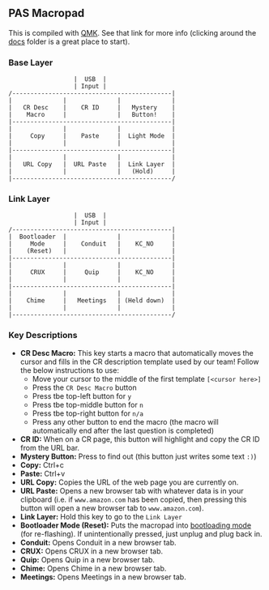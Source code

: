 ## PAS Macropad

This is compiled with [QMK](https://github.com/qmk/qmk_firmware). See that link
for more info (clicking around the
[docs](https://github.com/qmk/qmk_firmware/tree/master/docs)
folder is a great place to start).

### Base Layer

```
                  |  USB  |
                  | Input |
/--------------------------------------------|
|              |              |              |
|   CR Desc    |    CR ID     |   Mystery    |
|    Macro     |              |   Button!    |
|--------------------------------------------|
|              |              |              |
|     Copy     |    Paste     |  Light Mode  |
|              |              |              |
|--------------------------------------------|
|              |              |              |
|   URL Copy   |  URL Paste   |  Link Layer  |
|              |              |   (Hold)     |
|--------------------------------------------/

```

### Link Layer

```
                  |  USB  |
                  | Input |
/--------------------------------------------|
|  Bootloader  |              |              |
|     Mode     |    Conduit   |    KC_NO     |
|    (Reset)   |              |              |
|--------------------------------------------|
|              |              |              |
|     CRUX     |     Quip     |    KC_NO     |
|              |              |              |
|--------------------------------------------|
|              |              |              |
|    Chime     |   Meetings   | (Held down)  |
|              |              |              |
|--------------------------------------------/

```

### Key Descriptions

* **CR Desc Macro:** This key starts a macro that automatically moves the cursor and fills in the CR description template used by our team! Follow the below instructions to use:
  * Move your cursor to the middle of the first template `[<cursor here>]`
  * Press the `CR Desc Macro` button
  * Press tbe top-left button for `y`
  * Press tbe top-middle button for `n`
  * Press tbe top-right button for `n/a`
  * Press any other button to end the macro (the macro will automatically end after the last question is completed)
* **CR ID:** When on a CR page, this button will highlight and copy the CR ID from the URL bar.
* **Mystery Button:** Press to find out (this button just writes some text `:)`)
* **Copy:** Ctrl+c
* **Paste:** Ctrl+v
* **URL Copy:** Copies the URL of the web page you are currently on.
* **URL Paste:** Opens a new browser tab with whatever data is in your clipboard (i.e. if `www.amazon.com` has been copied, then pressing this button will open a new browser tab to `www.amazon.com`).
* **Link Layer:** Hold this key to go to the `Link Layer`
* **Bootloader Mode (Reset):** Puts the macropad into [bootloading mode](https://github.com/qmk/qmk_firmware/blob/master/docs/newbs_flashing.md) (for re-flashing). If unintentionally pressed, just unplug and plug back in.
* **Conduit:** Opens Conduit in a new browser tab.
* **CRUX:** Opens CRUX in a new browser tab.
* **Quip:** Opens Quip in a new browser tab.
* **Chime:** Opens Chime in a new browser tab.
* **Meetings:** Opens Meetings in a new browser tab.
